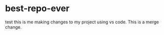 # best-repo-ever
test
this is me making changes to my project using vs code.  This is a merge change.